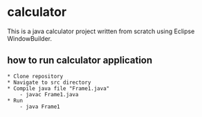 # calculator
This is a java calculator project written from scratch using Eclipse WindowBuilder.

## how to run calculator application
	* Clone repository
	* Navigate to src directory
	* Compile java file "Frame1.java"
		- javac Frame1.java
	* Run
		- java Frame1
